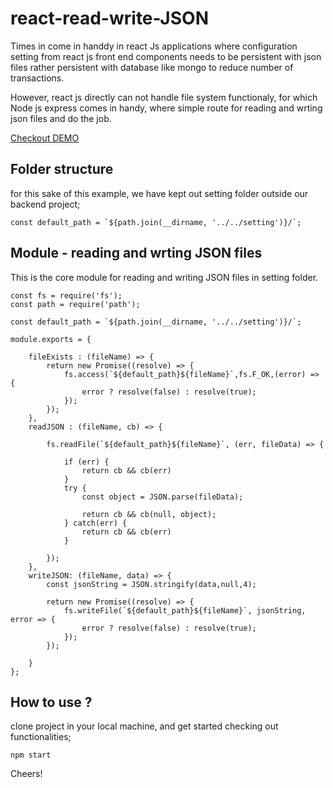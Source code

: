 # react-read-write-JSON

Times in come in handdy in react Js applications where configuration setting from react js front end components needs to be persistent with json files rather persistent with database like mongo to reduce number of transactions.

However, react js directly can not handle file system functionaly, for which Node js express comes in handy, where simple route for reading and wrting json files and do the job.

[Checkout DEMO](https://react-read-write-json.netlify.app/)
## Folder structure
for this sake of this example, we have kept out setting folder outside our backend project;

```
const default_path = `${path.join(__dirname, '../../setting')}/`;
```

## Module - reading and wrting JSON files

This is the core module for reading and writing JSON files in setting folder. 

```
const fs = require('fs');
const path = require('path');

const default_path = `${path.join(__dirname, '../../setting')}/`;

module.exports = {

    fileExists : (fileName) => {
        return new Promise((resolve) => {
            fs.access(`${default_path}${fileName}`,fs.F_OK,(error) => {
                error ? resolve(false) : resolve(true);
            });
        });
    },
    readJSON : (fileName, cb) => {

        fs.readFile(`${default_path}${fileName}`, (err, fileData) => {
    
            if (err) {
                return cb && cb(err)
            }
            try {
                const object = JSON.parse(fileData);
                
                return cb && cb(null, object);
            } catch(err) {
                return cb && cb(err)
            }
            
        });
    },
    writeJSON: (fileName, data) => {
        const jsonString = JSON.stringify(data,null,4);

        return new Promise((resolve) => {
            fs.writeFile(`${default_path}${fileName}`, jsonString, error => {
                error ? resolve(false) : resolve(true);
            });
        });
        
    }
};
```

## How to use ?

clone project in your local machine, and get started checking out functionalities;

```
npm start
```

Cheers!